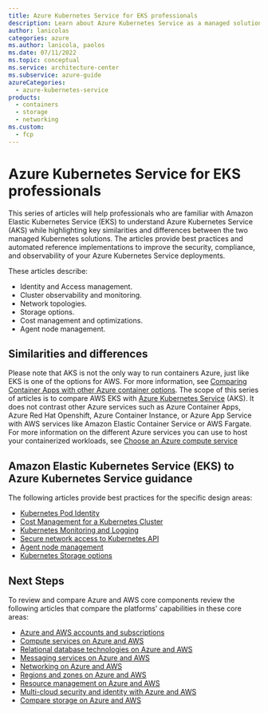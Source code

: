 ```yaml
---
title: Azure Kubernetes Service for EKS professionals
description: Learn about Azure Kubernetes Service as a managed solution, configurations, and best practices along with key similarities and differences between the EKS offering in AWS.
author: lanicolas
categories: azure
ms.author: lanicola, paolos
ms.date: 07/11/2022
ms.topic: conceptual
ms.service: architecture-center
ms.subservice: azure-guide
azureCategories: 
  - azure-kubernetes-service
products:
  - containers
  - storage
  - networking
ms.custom:
  - fcp
---
```


# Azure Kubernetes Service for EKS professionals

This series of articles will help professionals who are familiar with Amazon Elastic Kubernetes Service (EKS) to understand Azure Kubernetes Service (AKS) while highlighting key similarities and differences between the two managed Kubernetes solutions. The articles provide best practices and automated reference implementations to improve the security, compliance, and observability of your Azure Kubernetes Service deployments.

These articles describe:

- Identity and Access management.
- Cluster observability and monitoring.
- Network topologies.
- Storage options.
- Cost management and optimizations.
- Agent node management.

## Similarities and differences

Please note that AKS is not the only way to run containers Azure, just like EKS is one of the options for AWS. For more information, see [Comparing Container Apps with other Azure container options](https://docs.microsoft.com/en-us/azure/container-apps/compare-options). The scope of this series of articles is to compare AWS EKS with [Azure Kubernetes Service](/azure/aks/intro-kubernetes) (AKS). It does not contrast other Azure services such as Azure Container Apps, Azure Red Hat Openshift, Azure Container Instance, or Azure App Service with AWS services like Amazon Elastic Container Service or AWS Fargate. For more information on the different Azure services you can use to host your containerized workloads, see [Choose an Azure compute service](/azure/architecture/guide/technology-choices/compute-decision-tree)


## Amazon Elastic Kubernetes Service (EKS) to Azure Kubernetes Service guidance

The following articles provide best practices for the specific design areas:

- [Kubernetes Pod Identity](./iam/pod-identity-content.md)
- [Cost Management for a Kubernetes Cluster](./cost-management/cost-management-content.md)
- [Kubernetes Monitoring and Logging](./monitoring/monitoring-content.md)
- [Secure network access to Kubernetes API](./networking/private-clusters-content.md)
- [Agent node management](./nodes/node-pools-content.md)
- [Kubernetes Storage options](./storage/storage-content.md)

## Next Steps

To review and compare Azure and AWS core components review the following articles that compare the platforms' capabilities in these core areas:

- [Azure and AWS accounts and subscriptions](../accounts.md)
- [Compute services on Azure and AWS](../compute.md)
- [Relational database technologies on Azure and AWS](../databases.md)
- [Messaging services on Azure and AWS](../messaging.md)
- [Networking on Azure and AWS](../networking.md)
- [Regions and zones on Azure and AWS](../regions-zones.md)
- [Resource management on Azure and AWS](../resources.md)
- [Multi-cloud security and identity with Azure and AWS](../security-identity.md)
- [Compare storage on Azure and AWS](../storage.md)